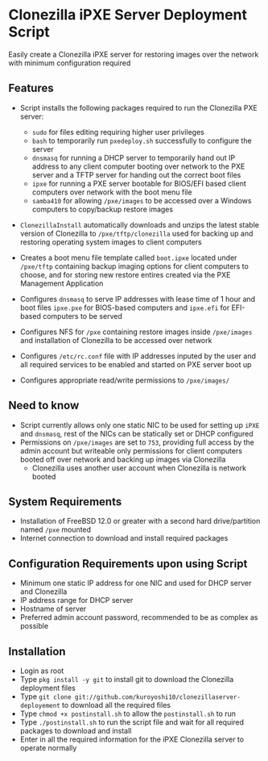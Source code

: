 # Clonezilla iPXE Server Deployment Script
Easily create a Clonezilla iPXE server for restoring images over the network with minimum configuration required

## Features

- Script installs the following packages required to run the Clonezilla PXE server:
  - `sudo` for files editing requiring higher user privileges
  - `bash` to temporarily run `pxedeploy.sh` successfully to configure the server
  - `dnsmasq` for running a DHCP server to temporarily hand out IP address to any client computer booting over network to the PXE server and a TFTP server for handing out the correct boot files
  - `ipxe` for running a PXE server bootable for BIOS/EFI based client computers over network with the boot menu file
  - `samba410` for allowing `/pxe/images` to be accessed over a Windows computers to copy/backup restore images
  
- `ClonezillaInstall` automatically downloads and unzips the latest stable version of Clonezilla to `/pxe/tftp/clonezilla` used for backing up and restoring operating system images to client computers
- Creates a boot menu file template called `boot.ipxe` located under `/pxe/tftp` containing backup imaging options for client computers to choose, and for storing new restore entires created via the PXE Management Application
- Configures `dnsmasq` to serve IP addresses with lease time of 1 hour and boot files `ipxe.pxe` for BIOS-based computers and `ipxe.efi` for EFI-based computers to be served
- Configures NFS for `/pxe` containing restore images inside `/pxe/images` and installation of Clonezilla to be accessed over network
- Configures `/etc/rc.conf` file with IP addresses inputed by the user and all required services to be enabled and started on PXE server boot up
- Configures appropriate read/write permissions to `/pxe/images/`

## Need to know

- Script currently allows only one static NIC to be used for setting up `iPXE` and `dnsmasq`, rest of the NICs can be statically set or DHCP configured
- Permissions on `/pxe/images` are set to `753`, providing full access by the admin account but writeable only permissions for client computers booted off over network and backing up images via Clonezilla
  - Clonezilla uses another user account when Clonezilla is network booted

## System Requirements 

- Installation of FreeBSD 12.0 or greater with a second hard drive/partition named `/pxe` mounted
- Internet connection to download and install required packages

## Configuration Requirements upon using Script

- Minimum one static IP address for one NIC and used for DHCP server and Clonezilla
- IP address range for DHCP server
- Hostname of server
- Preferred admin account password, recommended to be as complex as possible

## Installation

- Login as root
- Type `pkg install -y git` to install git to download the Clonezilla deployment files
- Type `git clone git://github.com/kuroyoshi10/clonezillaserver-deployement` to download all the required files
- Type `chmod +x postinstall.sh` to allow the `postinstall.sh` to run
- Type `./postinstall.sh` to run the script file and wait for all required packages to download and install
- Enter in all the required information for the iPXE Clonezilla server to operate normally
